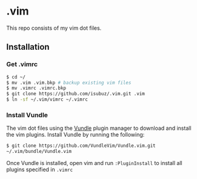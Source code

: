 # .vim

This repo consists of my vim dot files. 

## Installation

### Get .vimrc

```sh
$ cd ~/
$ mv .vim .vim.bkp # backup existing vim files
$ mv .vimrc .vimrc.bkp
$ git clone https://github.com/isubuz/.vim.git .vim
$ ln -sf ~/.vim/vimrc ~/.vimrc
```

### Install Vundle

The vim dot files using the [Vundle](https://github.com/VundleVim/Vundle.vim) plugin manager to download and install
the vim plugins. Install Vundle by running the following:

```sh
$ git clone https://github.com/VundleVim/Vundle.vim.git
~/.vim/bundle/Vundle.vim
```

Once Vundle is installed, open vim and run `:PluginInstall` to install all
plugins specified in `.vimrc`
